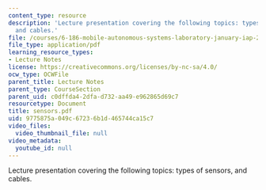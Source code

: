 ```yaml
---
content_type: resource
description: 'Lecture presentation covering the following topics: types of sensors,
  and cables.'
file: /courses/6-186-mobile-autonomous-systems-laboratory-january-iap-2005/9775875a049c67236b1d465744ca15c7_sensors.pdf
file_type: application/pdf
learning_resource_types:
- Lecture Notes
license: https://creativecommons.org/licenses/by-nc-sa/4.0/
ocw_type: OCWFile
parent_title: Lecture Notes
parent_type: CourseSection
parent_uid: c0dffda4-2dfa-d732-aa49-e962865d69c7
resourcetype: Document
title: sensors.pdf
uid: 9775875a-049c-6723-6b1d-465744ca15c7
video_files:
  video_thumbnail_file: null
video_metadata:
  youtube_id: null
---
```

Lecture presentation covering the following topics: types of sensors, and cables.